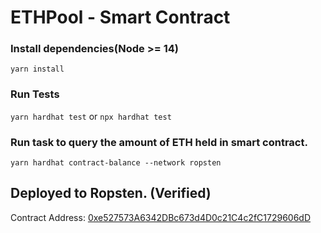 # ETHPool - Smart Contract

### Install dependencies(Node >= 14)
`yarn install`

### Run Tests
`yarn hardhat test` or `npx hardhat test`

### Run task to query the amount of ETH held in smart contract.
`yarn hardhat contract-balance --network ropsten`

## Deployed to Ropsten. (Verified)
Contract Address: [0xe527573A6342DBc673d4D0c21C4c2fC1729606dD](https://ropsten.etherscan.io/address/0xe527573A6342DBc673d4D0c21C4c2fC1729606dD)
